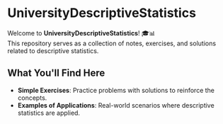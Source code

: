 # UniversityDescriptiveStatistics

Welcome to **UniversityDescriptiveStatistics**! 🎓📊  
This repository serves as a collection of notes, exercises, and solutions related to descriptive statistics.

##  What You'll Find Here
- **Simple Exercises**: Practice problems with solutions to reinforce the concepts.  
- **Examples of Applications**: Real-world scenarios where descriptive statistics are applied.  

